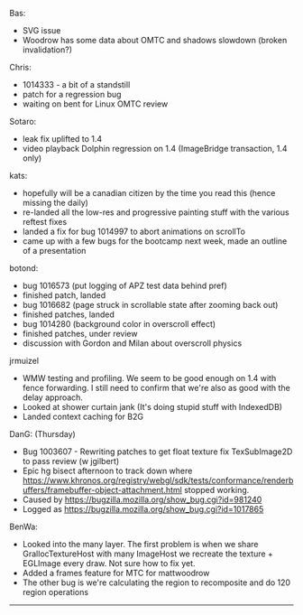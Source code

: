 Bas:
* SVG issue
* Woodrow has some data about OMTC and shadows slowdown (broken invalidation?)

Chris:
* 1014333 - a bit of a standstill
* patch for a regression bug
* waiting on bent for Linux OMTC review

Sotaro:
* leak fix uplifted to 1.4
* video playback Dolphin regression on 1.4 (ImageBridge transaction, 1.4 only)

kats:
* hopefully will be a canadian citizen by the time you read this (hence missing the daily)
* re-landed all the low-res and progressive painting stuff with the various reftest fixes
* landed a fix for bug 1014997 to abort animations on scrollTo
* came up with a few bugs for the bootcamp next week, made an outline of a presentation

botond:
* bug 1016573 (put logging of APZ test data behind pref)
* finished patch, landed
* bug 1016682 (page struck in scrollable state after zooming back out)
* finished patches, landed
* bug 1014280 (background color in overscroll effect)
* finished patches, under review
* discussion with Gordon and Milan about overscroll physics

jrmuizel
* WMW testing and profiling. We seem to be good enough on 1.4 with fence forwarding. I still need to confirm that we're also as good with the delay approach.
* Looked at shower curtain jank (It's doing stupid stuff with IndexedDB)
* Landed context caching for B2G

DanG: 
(Thursday)
* Bug 1003607 - Rewriting patches to get float texture fix TexSubImage2D to pass review (w jgilbert)
* Epic hg bisect afternoon to track down where https://www.khronos.org/registry/webgl/sdk/tests/conformance/renderbuffers/framebuffer-object-attachment.html stopped working.
* Caused by https://bugzilla.mozilla.org/show_bug.cgi?id=981240
* Logged as https://bugzilla.mozilla.org/show_bug.cgi?id=1017865

BenWa:
* Looked into the many layer. The first problem is when we share GrallocTextureHost with many ImageHost we recreate the texture + EGLImage every draw. Not sure how to fix yet.
* Added a frames feature for MTC for mattwoodrow
* The other bug is we're calculating the region to recomposite and do 120 region operations

________________


